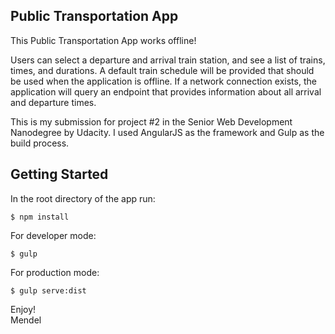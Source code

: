 ## Public Transportation App

This Public Transportation App works offline! 
 
Users can select a departure and arrival train station, and see a list of trains, times, and durations. A default train schedule will be provided that should be used when the application is offline. If a network connection exists, the application will query an endpoint that provides information about all arrival and departure times.  

This is my submission for project #2 in the Senior Web Development Nanodegree by Udacity. I used AngularJS as the framework and Gulp as the build process.

## Getting Started

In the root directory of the app run:

```
$ npm install
```

For developer mode:

```
$ gulp
```

For production mode:

```
$ gulp serve:dist
```

Enjoy!  
Mendel

 